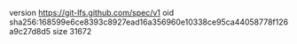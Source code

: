 version https://git-lfs.github.com/spec/v1
oid sha256:168599e6ce8393c8927ead16a356960e10338ce95ca44058778f126a9c27d8d5
size 31672
